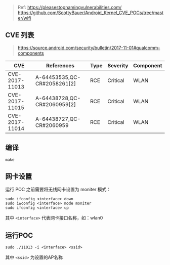 > Ref:
https://pleasestopnamingvulnerabilities.com/
https://github.com/ScottyBauer/Android_Kernel_CVE_POCs/tree/master/wifi

## CVE 列表

> https://source.android.com/security/bulletin/2017-11-01#qualcomm-components

| CVE            | References                  | **Type**   | **Severity** | **Component** |
| ----------     | ----------                  | ---------- | ----------   | ----------    |
| CVE-2017-11013 | A-64453535,QC-CR#2058261[2] | RCE        | Critical     | WLAN          |
| CVE-2017-11015 | A-64438728,QC-CR#2060959[2] | RCE        | Critical     | WLAN          |
| CVE-2017-11014 | A-64438727,QC-CR#2060959    | RCE        | Critical     | WLAN          |

## 编译

```
make
```


## 网卡设置


运行 POC 之前需要将无线网卡设置为 moniter 模式：
```
sudo ifconfig <interface> down
sudo iwconfig <interface> mode moniter
sudo ifconfig <interface> up
```
其中 `<interface>` 代表网卡接口名称，如：wlan0


## 运行POC

```
sudo ./11013 -i <interface> <ssid>
```
其中 `<ssid>` 为设置的AP名称
